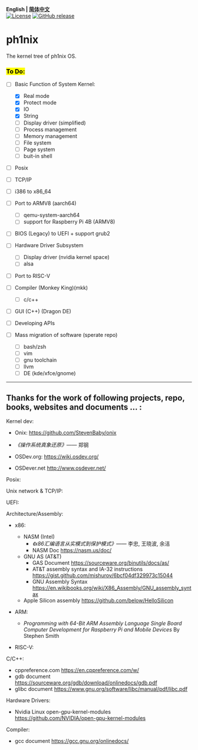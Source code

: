 **English | [简体中文](./README_zh_cn.md)**<br>
[![License](https://img.shields.io/badge/License-MIT-blue)](https://github.com/HuayuZhangJager/ph1nix/blob/main/LICENSE.txt)
[![GitHub release](https://img.shields.io/badge/Releases-Latest-brightgreen)](https://github.com/HuayuZhangJager/ph1nix/releases/latest)

# ph1nix

The kernel tree of ph1nix OS.

### <mark>To Do:<mark>

- [ ] Basic Function of System Kernel:
    
    - [x] Real mode
    - [x] Protect mode
    - [x] IO
    - [x] String
    - [ ] Display driver (simplified)
    - [ ] Process management
    - [ ] Memory management
    - [ ] File system
    - [ ] Page system
    - [ ] buit-in shell

- [ ] Posix

- [ ] TCP/IP

- [ ] i386 to x86_64

- [ ] Port to ARMV8 (aarch64)
  
  - [ ] qemu-system-aarch64
  - [ ] support for Raspberry Pi 4B (ARMV8)

- [ ] BIOS (Legacy) to UEFI + support grub2

- [ ] Hardware Driver Subsystem

  - [ ] Display driver (nvidia kernel space)
  - [ ] alsa

- [ ] Port to RISC-V

- [ ] Compiler (Monkey King)(mkk)

  - [ ] c/c++

- [ ] GUI (C++) (Dragon DE)

- [ ] Developing APIs

- [ ] Mass migration of software (sperate repo)

  - [ ] bash/zsh
  - [ ] vim
  - [ ] gnu toolchain
  - [ ] llvm
  - [ ] DE (kde/xfce/gnome)

---

## Thanks for the work of following projects, repo, books, websites and documents ... :

Kernel dev:

- Onix: <https://github.com/StevenBaby/onix>

- _《操作系统真象还原》_—— 郑钢

- OSDev.org: <https://wiki.osdev.org/>

- OSDever.net <http://www.osdever.net/>

Posix:

Unix network & TCP/IP:

UEFI:

Architecture/Assembly:
  
  - x86:
    - NASM (Intel)
      - *《x86汇编语言从实模式到保护模式》*—— 李忠, 王晓波, 余洁
      - NASM Doc <https://nasm.us/doc/>
    - GNU AS (AT&T)
      - GAS Document <https://sourceware.org/binutils/docs/as/>
      - AT&T assembly syntax and IA-32 instructions <https://gist.github.com/mishurov/6bcf04df329973c15044>
      - GNU Assembly Syntax <https://en.wikibooks.org/wiki/X86_Assembly/GNU_assembly_syntax>
    - Apple Silicon assembly <https://github.com/below/HelloSilicon>

  - ARM:
    - *Programming with 64-Bit ARM Assembly Language Single Board Computer Development for Raspberry Pi and Mobile Devices* By Stephen Smith

  - RISC-V:


C/C++:

- cppreference.com <https://en.cppreference.com/w/>
- gdb document <https://sourceware.org/gdb/download/onlinedocs/gdb.pdf>
- glibc document <https://www.gnu.org/software/libc/manual/pdf/libc.pdf>

Hardware Drivers:

- Nvidia Linux open-gpu-kernel-modules <https://github.com/NVIDIA/open-gpu-kernel-modules>

Compiler:

- gcc document <https://gcc.gnu.org/onlinedocs/>